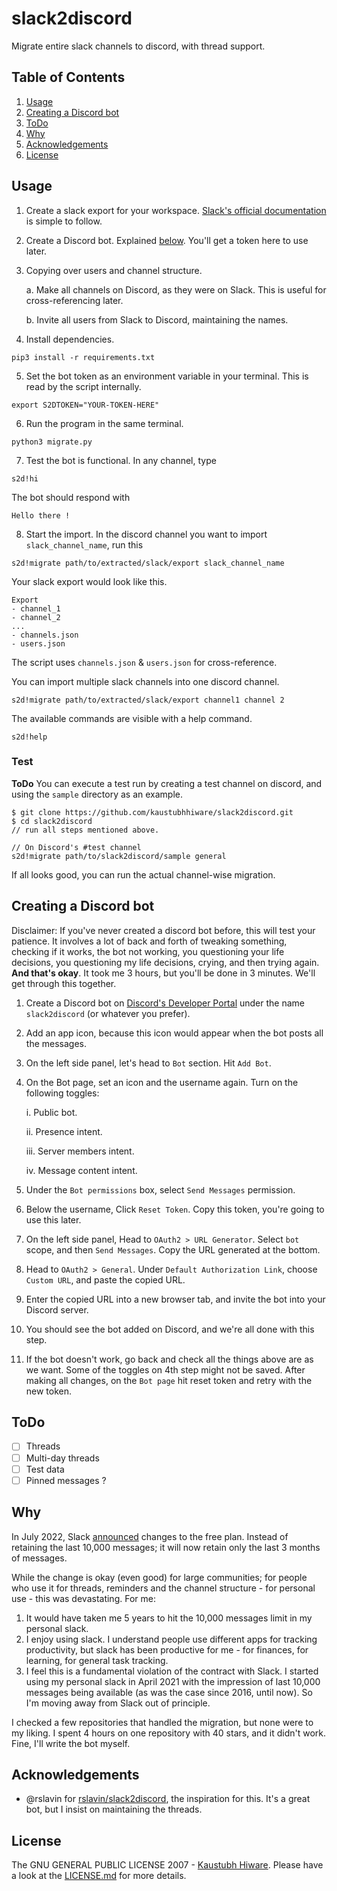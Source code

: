 # slack2discord

Migrate entire slack channels to discord, with thread support.

## Table of Contents

1. [Usage](#usage)
2. [Creating a Discord bot](#creating-a-discord-bot)
3. [ToDo](#todo)
4. [Why](#why)
5. [Acknowledgements](#acknowledgements)
6. [License](#license)

## Usage

1. Create a slack export for your workspace. [Slack's official documentation](https://slack.com/help/articles/201658943-Export-your-workspace-data) is simple to follow.
2. Create a Discord bot. Explained [below](#creating-a-discord-bot). You'll get a token here to use later.
3. Copying over users and channel structure.

    a. Make all channels on Discord, as they were on Slack. This is useful for cross-referencing later.

    b. Invite all users from Slack to Discord, maintaining the names.

4. Install dependencies.
```
pip3 install -r requirements.txt
```
5. Set the bot token as an environment variable in your terminal. This is read by the script internally.
```
export S2DTOKEN="YOUR-TOKEN-HERE"
```
6. Run the program in the same terminal.
```
python3 migrate.py
```
7. Test the bot is functional. In any channel, type
```
s2d!hi
```

The bot should respond with 
```
Hello there !
```
8. Start the import. In the discord channel you want to import `slack_channel_name`, run this
```
s2d!migrate path/to/extracted/slack/export slack_channel_name
```

Your slack export would look like this.
```
Export
- channel_1
- channel_2
...
- channels.json
- users.json
```
The script uses `channels.json` & `users.json` for cross-reference.

You can import multiple slack channels into one discord channel.
```
s2d!migrate path/to/extracted/slack/export channel1 channel 2
```

The available commands are visible with a help command.
```
s2d!help
```

### Test
**ToDo** You can execute a test run by creating a test channel on discord, and using the `sample` directory as an example.
```
$ git clone https://github.com/kaustubhhiware/slack2discord.git
$ cd slack2discord
// run all steps mentioned above.

// On Discord's #test channel
s2d!migrate path/to/slack2discord/sample general
```

If all looks good, you can run the actual channel-wise migration.


## Creating a Discord bot
Disclaimer: If you've never created a discord bot before, this will test your patience. It involves a lot of back and forth of tweaking something, checking if it works, the bot not working, you questioning your life decisions, you questioning my life decisions, crying, and then trying again. **And that's okay**. It took me 3 hours, but you'll be done in 3 minutes. We'll get through this together.

1. Create a Discord bot on [Discord's Developer Portal](https://discord.com/developers/applications) under the name `slack2discord` (or whatever you prefer).
2. Add an app icon, because this icon would appear when the bot posts all the messages.
3. On the left side panel, let's head to `Bot` section. Hit `Add Bot`.
4. On the Bot page, set an icon and the username again. Turn on the following toggles:

    i. Public bot.

    ii. Presence intent.

    iii. Server members intent.

    iv. Message content intent.

5. Under the `Bot permissions` box, select `Send Messages` permission.
6. Below the username, Click `Reset Token`. Copy this token, you're going to use this later.
7. On the left side panel, Head to `OAuth2 > URL Generator`. Select `bot` scope, and then `Send Messages`. Copy the URL generated at the bottom.
8. Head to `OAuth2 > General`. Under `Default Authorization Link`, choose `Custom URL`, and paste the copied URL.
9. Enter the copied URL into a new browser tab, and invite the bot into your Discord server.
10. You should see the bot added on Discord, and we're all done with this step.
11. If the bot doesn't work, go back and check all the things above are as we want. Some of the toggles on 4th step might not be saved. After making all changes, on the `Bot page` hit reset token and retry with the new token.

## ToDo

- [ ] Threads
- [ ] Multi-day threads
- [ ] Test data
- [ ] Pinned messages ?

## Why

In July 2022, Slack [announced](https://techcrunch.com/2022/07/18/slack-is-increasing-prices-and-changing-the-way-its-free-plan-works/) changes to the free plan. Instead of retaining the last 10,000 messages; it will now retain only the last 3 months of messages.

While the change is okay (even good) for large communities; for people who use it for threads, reminders and the channel structure - for personal use - this was devastating. For me:

1. It would have taken me 5 years to hit the 10,000 messages limit in my personal slack.
2. I enjoy using slack. I understand people use different apps for tracking productivity, but slack has been productive for me - for finances, for learning, for general task tracking.
3. I feel this is a fundamental violation of the contract with Slack. I started using my personal slack in April 2021 with the impression of last 10,000 messages being available (as was the case since 2016, until now). So I'm moving away from Slack out of principle.

I checked a few repositories that handled the migration, but none were to my liking. I spent 4 hours on one repository with 40 stars, and it didn't work. Fine, I'll write the bot myself.

## Acknowledgements

- @rslavin for [rslavin/slack2discord](https://github.com/rslavin/slack2discord), the inspiration for this. It's a great bot, but I insist on maintaining the threads.

## License

The GNU GENERAL PUBLIC LICENSE 2007 - [Kaustubh Hiware](https://github.com/kaustubhhiware). Please have a look at the [LICENSE.md](LICENSE.md) for more details.